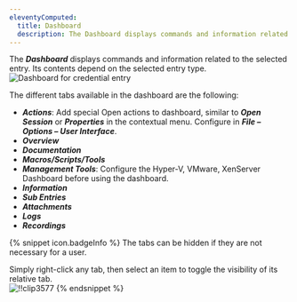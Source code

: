 ```yaml
---
eleventyComputed:
  title: Dashboard
  description: The Dashboard displays commands and information related to the selected entry. Its contents depend on the selected entry type.
---
```

The ***Dashboard*** displays commands and information related to the selected entry. Its contents depend on the selected entry type.  
![Dashboard for credential entry](https://webdevolutions.azureedge.net/docs/en/rdm/windows/clip3576.png) 

The different tabs available in the dashboard are the following:  

* ***Actions***: Add special Open actions to dashboard, similar to ***Open Session*** or ***Properties*** in the contextual menu. Configure in ***File – Options – User Interface***. 
* ***Overview*** 
* ***Documentation*** 
* ***Macros/Scripts/Tools*** 
* ***Management Tools***: Configure the Hyper-V, VMware, XenServer Dashboard before using the dashboard. 
* ***Information*** 
* ***Sub Entries*** 
* ***Attachments*** 
* ***Logs*** 
* ***Recordings*** 

{% snippet icon.badgeInfo %} 
The tabs can be hidden if they are not necessary for a user.  

Simply right-click any tab, then select an item to toggle the visibility of its relative tab.  
![!!clip3577](https://webdevolutions.azureedge.net/docs/en/rdm/windows/clip3577.png) 
{% endsnippet %}
